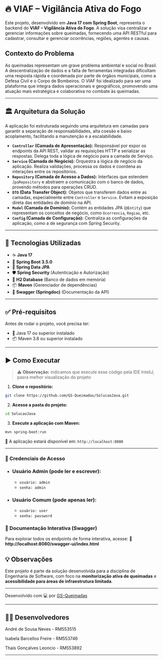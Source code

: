 
# 🔥 VIAF – Vigilância Ativa do Fogo

Este projeto, desenvolvido em **Java 17 com Spring Boot**, representa o backend do **VIAF – Vigilância Ativa do Fogo**. A solução visa centralizar e gerenciar informações sobre queimadas, fornecendo uma API RESTful para cadastrar, consultar e gerenciar ocorrências, regiões, agentes e causas.

## Contexto do Problema

As queimadas representam um grave problema ambiental e social no Brasil. A descentralização de dados e a falta de ferramentas integradas dificultam uma resposta rápida e coordenada por parte de órgãos municipais, como a Defesa Civil e o Corpo de Bombeiros. O VIAF foi idealizado para ser uma plataforma que integra dados operacionais e geográficos, promovendo uma atuação mais estratégica e colaborativa no combate às queimadas.

---

## 🏛️ Arquitetura da Solução

A aplicação foi estruturada seguindo uma arquitetura em camadas para garantir a separação de responsabilidades, alta coesão e baixo acoplamento, facilitando a manutenção e a escalabilidade.

-   **`Controller` (Camada de Apresentação):** Responsável por expor os endpoints da API REST, validar as requisições HTTP e serializar as respostas. Delega toda a lógica de negócio para a camada de Serviço.
-   **`Service` (Camada de Negócio):** Orquestra a lógica de negócio da aplicação. Realiza validações, processa os dados e coordena as interações entre os repositórios.
-   **`Repository` (Camada de Acesso a Dados):** Interfaces que estendem `JpaRepository` e abstraem a comunicação com o banco de dados, provendo métodos para operações CRUD.
-   **`DTO` (Data Transfer Object):** Objetos que transferem dados entre as camadas, especialmente entre `Controller` e `Service`. Evitam a exposição direta das entidades de domínio na API.
-   **`Model` (Camada de Domínio):** Contém as entidades JPA (`@Entity`) que representam os conceitos de negócio, como `Ocorrencia`, `Regiao`, etc.
-   **`Config` (Camada de Configuração):** Centraliza as configurações da aplicação, como a de segurança com Spring Security.

---

## 🚀 Tecnologias Utilizadas

-   ☕ **Java 17**
-   🌱 **Spring Boot 3.5.0**
-   💾 **Spring Data JPA**
-   🛡️ **Spring Security** (Autenticação e Autorização)
-   🧪 **H2 Database** (Banco de dados em memória)
-   📦 **Maven** (Gerenciador de dependências)
-   📖 **Swagger (Springdoc)** (Documentação da API)
---


## ✅ Pré-requisitos

Antes de rodar o projeto, você precisa ter:

- 🔧 Java 17 ou superior instalado
- 📦 Maven 3.8 ou superior instalado

---

## ▶️ Como Executar

> ⚠️ **Observação:** indicamos que execute esse código pela IDE InteliJ, pasra melhor visualização do projeto

1. **Clone o repositório:**

```bash
git clone https://github.com/GS-Queimadas/SolucaoJava.git
````

2. **Acesse a pasta do projeto:**

```bash
cd SolucaoJava
```

3. **Execute a aplicação com Maven:**

```bash
mvn spring-boot:run
```

🔗 A aplicação estará disponível em: `http://localhost:8080`

---
### 🔐 Credenciais de Acesso

- ### Usuário Admin (pode ler e escrever):
    -   `usuário: admin`
    -   `senha: admin`


- ### Usuário Comum (pode apenas ler):
    -   `usuário: user`
    -   `senha: password`

### 📖 Documentação Interativa (Swagger)
Para explorar todos os endpoints de forma interativa, acesse:
🔗 **http://localhost:8080/swagger-ui/index.html**

## 💡 Observações

Este projeto é parte da solução desenvolvida para a disciplina de Engenharia de Software, com foco na **monitorização ativa de queimadas** e **acessibilidade para áreas de infraestrutura limitada**.

---

Desenvolvido com 💻 por [GS-Queimadas](https://github.com/GS-Queimadas)

---

## 👨‍💻 Desenvolvedores

André de Sousa Neves - RM553515

Isabela Barcellos Freire  - RM553746

Thaís Gonçalves Leoncio - RM553892

---
